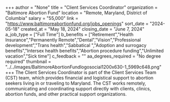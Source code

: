+++
author = "None"
title = "Client Services Coordinator"
organization = "Baltimore Abortion Fund"
location = "Remote, Maryland, District of Columbia"
salary = "55,000"
link = "https://www.baltimoreabortionfund.org/jobs_openings"
sort_date = "2024-05-18"
created_at = "May 18, 2024"
closing_date = "June 7, 2024"
a_job_type = ["Full Time"]
b_benefits = ["Retirement","Health Insurance","Permanently Remote","Dental","Vision","Professional development","Trans health","Sabbatical ","Adoption and surrogacy benefits","Intersex health benefits","Abortion procedure funding","Unlimited vacation","Sick time"]
c_feedback = ""
aa_degrees_required = "No degree required"
thumbnail = "../../images/BaltimoreAbortionFundlogosocial1200x630-1_5969c648.png"
+++
The Client Services Coordinator is part of the Client Services Team (CST) team, which provides financial and logistical support to abortion seekers living in or traveling to Maryland. The CST works remotely, communicating and coordinating support directly with clients, clinics, abortion funds, and other practical support organizations. 

